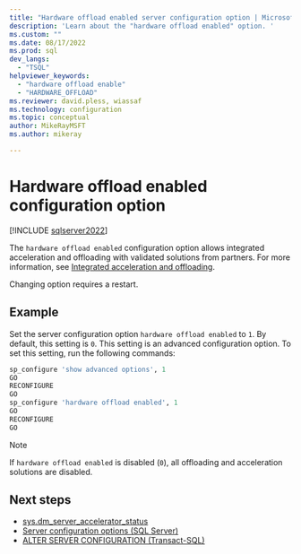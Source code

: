 ```yaml
---
title: "Hardware offload enabled server configuration option | Microsoft Docs"
description: 'Learn about the "hardware offload enabled" option. '
ms.custom: ""
ms.date: 08/17/2022
ms.prod: sql
dev_langs: 
  - "TSQL"
helpviewer_keywords: 
  - "hardware offload enable"
  - "HARDWARE_OFFLOAD"
ms.reviewer: david.pless, wiassaf
ms.technology: configuration
ms.topic: conceptual
author: MikeRayMSFT
ms.author: mikeray

---
```

# Hardware offload enabled configuration option

[!INCLUDE [sqlserver2022](../../includes/applies-to-version/sqlserver2022.md)]

The `hardware offload enabled` configuration option allows integrated acceleration and offloading with validated solutions from partners. For more information, see [Integrated acceleration and offloading](../../relational-databases/integrated-acceleration/overview.md).

Changing option requires a restart.

## Example

Set the server configuration option `hardware offload enabled` to `1`. By default, this setting is `0`. This setting is an advanced configuration option. To set this setting, run the following commands:

```sql
sp_configure 'show advanced options', 1
GO
RECONFIGURE
GO
sp_configure 'hardware offload enabled', 1
GO
RECONFIGURE
GO
```

> [!NOTE]
> If `hardware offload enabled` is disabled (`0`), all offloading and acceleration solutions are disabled.
  
## Next steps

 - [sys.dm_server_accelerator_status](../../relational-databases/system-dynamic-management-views/sys-dm-server-accelerator-status-transact-sql.md)
 - [Server configuration options &#40;SQL Server&#41;](../../database-engine/configure-windows/server-configuration-options-sql-server.md)
 - [ALTER SERVER CONFIGURATION (Transact-SQL)](../../t-sql/statements/alter-server-configuration-transact-sql.md)
